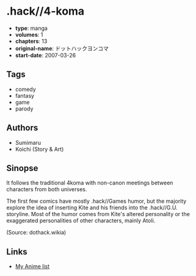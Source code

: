 # .hack//4-koma

-   **type**: manga
-   **volumes**: 1
-   **chapters**: 13
-   **original-name**: ドットハックヨンコマ
-   **start-date**: 2007-03-26

## Tags

-   comedy
-   fantasy
-   game
-   parody

## Authors

-   Sumimaru
-   Koichi (Story & Art)

## Sinopse

It follows the traditional 4koma with non-canon meetings between characters from both universes.

The first few comics have mostly .hack//Games humor, but the majority explore the idea of inserting Kite and his friends into the .hack//G.U. storyline. Most of the humor comes from Kite's altered personality or the exaggerated personalities of other characters, mainly Atoli.

(Source: dothack.wikia)

## Links

-   [My Anime list](https://myanimelist.net/manga/10661/hack__4-koma)
